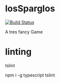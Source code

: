 # losSparglos
[![Build Status](https://travis-ci.org/SpargelPlays/losSparglos.svg?branch=master)](https://travis-ci.org/SpargelPlays/losSparglos)

A tres fancy Game

# linting
tslint


npm i -g typescript tslint
